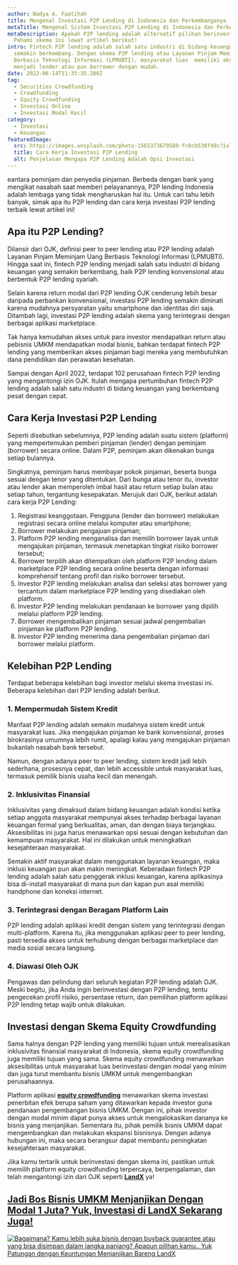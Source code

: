 ```yaml
---
author: Nadya A. Faatihah
title: Mengenal Investasi P2P Lending di Indonesia dan Perkembanganya
metaTitle: Mengenal Sistem Investasi P2P Lending di Indonesia dan Perkembanganya
metaDescription: Apakah P2P lending adalah alternatif pilihan berinvestasi?
  Pahami skema ini lewat artikel berikut!
intro: Fintech P2P lending adalah salah satu industri di bidang keuangan yang
  semakin berkembang. Dengan skema P2P lending atau Layanan Pinjam Meminjam Uang
  Berbasis Teknologi Informasi (LPMUBTI), masyarakat luas  memiliki akses untuk
  menjadi lender atau pun borrower dengan mudah.
date: 2022-06-14T11:35:35.286Z
tag:
  - Securities Crowdfunding
  - Crowdfunding
  - Equity Crowdfunding
  - Investasi Online
  - Investasi Modal Kecil
category:
  - Investasi
  - Keuangan
featuredImage:
  src: https://images.unsplash.com/photo-1565373679580-fc0cb538f49c?ixlib=rb-1.2.1&ixid=MnwxMjA3fDB8MHxwaG90by1wYWdlfHx8fGVufDB8fHx8&auto=format&fit=crop&w=870&q=80
  title: Cara Kerja Investasi P2P Lending
  alt: Penjelasan Mengapa P2P Lending Adalah Opsi Investasi
---
```

<!--StartFragment-->

eantara peminjam dan penyedia pinjaman. Berbeda dengan bank yang  mengikat nasabah saat memberi pelayanannya, P2P lending Indonesia adalah lembaga yang tidak mengharuskan hal itu. Untuk cari tahu lebih banyak, simak apa itu P2P lending dan cara kerja investasi P2P lending terbaik lewat artikel ini!

## Apa itu P2P Lending?

Dilansir dari OJK, definisi peer to peer lending atau P2P lending adalah Layanan Pinjam Meminjam Uang Berbasis Teknologi Informasi (LPMUBTI). Hingga saat ini, fintech P2P lending menjadi salah satu industri di bidang keuangan yang semakin berkembang, baik P2P lending konvensional atau berbentuk P2P lending syariah. 

Selain karena return modal dari P2P lending OJK cenderung lebih besar daripada perbankan konvensional, investasi P2P lending semakin diminati karena mudahnya persyaratan yaitu smartphone dan identitas diri saja. Ditambah lagi, investasi P2P lending adalah skema yang terintegrasi dengan berbagai aplikasi marketplace. 

Tak hanya kemudahan akses untuk para investor mendapatkan return atau pebisnis UMKM mendapatkan modal bisnis, bahkan terdapat fintech P2P lending yang memberikan akses pinjaman bagi mereka yang membutuhkan dana pendidikan dan perawatan kesehatan. 

Sampai dengan April 2022, terdapat 102 perusahaan fintech P2P lending yang mengantongi izin OJK. Itulah mengapa pertumbuhan fintech P2P lending adalah salah satu industri di bidang keuangan yang berkembang pesat dengan cepat. 

## Cara Kerja Investasi P2P Lending

Seperti disebutkan sebelumnya, P2P lending adalah suatu sistem (platform) yang mempertemukan pemberi pinjaman (lender) dengan peminjam (borrower) secara online. Dalam P2P, peminjam akan dikenakan bunga setiap bulannya. 

Singkatnya, peminjam harus membayar pokok pinjaman, beserta bunga sesuai dengan tenor yang ditentukan. Dari bunga atau tenor itu, investor atau lender akan memperoleh imbal hasil atau return setiap bulan atau setiap tahun, tergantung kesepakatan. Merujuk dari OJK, berikut adalah cara kerja P2P Lending:

1. Registrasi keanggotaan. Pengguna (lender dan borrower) melakukan registrasi secara online melalui komputer atau smartphone;
2. Borrower melakukan pengajuan pinjaman;
3. Platform P2P lending menganalisa dan memilih borrower layak untuk mengajukan pinjaman, termasuk menetapkan tingkat risiko borrower tersebut;
4. Borrower terpilih akan ditempatkan oleh platform P2P lending dalam marketplace P2P lending secara online beserta dengan informasi komprehensif tentang profil dan risiko borrower tersebut.
5. Investor P2P lending melakukan analisa dan seleksi atas borrower yang tercantum dalam marketplace P2P lending yang disediakan oleh platform.
6. Investor P2P lending melakukan pendanaan ke borrower yang dipilih melalui platform P2P lending.
7. Borrower mengembalikan pinjaman sesuai jadwal pengembalian pinjaman ke platform P2P lending.
8. Investor P2P lending menerima dana pengembalian pinjaman dari borrower melalui platform.

## Kelebihan P2P Lending

Terdapat beberapa kelebihan bagi investor melalui skema investasi ini. Beberapa kelebihan dari P2P lending adalah berikut.

### 1. Mempermudah Sistem Kredit

Manfaat P2P lending adalah semakin mudahnya sistem kredit untuk masyarakat luas. Jika mengajukan pinjaman ke bank konvensional, proses birokrasinya umumnya lebih rumit, apalagi kalau yang mengajukan pinjaman bukanlah nasabah bank tersebut. 

Namun, dengan adanya peer to peer lending, sistem kredit jadi lebih sederhana, prosesnya cepat, dan lebih accessible untuk masyarakat luas, termasuk pemilik bisnis usaha kecil dan menengah.

### 2. Inklusivitas Finansial

Inklusivitas yang dimaksud dalam bidang keuangan adalah kondisi ketika setiap anggota masyarakat mempunyai akses terhadap berbagai layanan keuangan formal yang berkualitas, aman, dan dengan biaya terjangkau. Aksesibilitas ini juga harus menawarkan opsi sesuai dengan kebutuhan dan kemampuan masyarakat. Hal ini dilakukan untuk meningkatkan kesejahteraan masyarakat.

Semakin aktif masyarakat dalam menggunakan layanan keuangan, maka inklusi keuangan pun akan makin meningkat. Keberadaan fintech P2P lending adalah salah satu penggerak inklusi keuangan, karena aplikasinya bisa di-install masyarakat di mana pun dan kapan pun asal memiliki handphone dan koneksi internet.

### 3. Terintegrasi dengan Beragam Platform Lain

P2P lending adalah aplikasi kredit dengan sistem yang terintegrasi dengan multi-platform. Karena itu, jika menggunakan aplikasi peer to peer lending, pasti tersedia akses untuk terhubung dengan berbagai marketplace dan media sosial secara langsung.

### 4. Diawasi Oleh OJK

Pengawas dan pelindung dari seluruh kegiatan P2P lending adalah OJK. Meski begitu, jika Anda ingin berinvestasi dengan P2P lending, tentu pengecekan profil risiko, persentase return, dan pemilihan platform aplikasi P2P lending tetap wajib untuk dilakukan.

## Investasi dengan Skema  Equity Crowdfunding

Sama halnya dengan P2P lending yang memiliki tujuan untuk merealisasikan inklusivitas finansial masyarakat di Indonesia, skema equity crowdfunding juga memiliki tujuan yang sama. Skema equity crowdfunding menawarkan aksesibilitas untuk masyarakat luas berinvestasi dengan modal yang minim dan juga turut membantu bisnis UMKM untuk mengembangkan perusahaannya. 

Platform aplikasi **[equity crowdfunding](https://landx.id/)** menawarkan skema investasi penerbitan efek berupa saham yang ditawarkan kepada investor guna pendanaan pengembangan bisnis UMKM. Dengan ini, pihak investor dengan modal minim dapat punya akses untuk mengalokasikan dananya ke bisnis yang menjanjikan. Sementara itu, pihak pemilik bisnis UMKM dapat mengembangkan dan melakukan ekspansi bisnisnya. Dengan adanya hubungan ini, maka secara berangsur dapat membantu peningkatan kesejahteraan masyarakat.

Jika kamu tertarik untuk berinvestasi dengan skema ini, pastikan untuk memilih platform equity crowdfunding terpercaya, berpengalaman, dan telah mengantongi izin dari OJK seperti **[LandX](https://landx.id/)** ya!

## **[Jadi Bos Bisnis UMKM Menjanjikan Dengan Modal 1 Juta? Yuk, Investasi di LandX Sekarang Juga!](https://landx.id/project/?utm_source=Blog&utm_medium=organic+keyword&utm_campaign=blog&utm_id=Blog)**

<!--StartFragment-->

[![Bagaimana? Kamu lebih suka bisnis dengan buyback guarantee atau yang bisa disimpan dalam jangka panjang? Apapun pilihan kamu.. Yuk Patungan  dengan Keuntungan Menjanjikan Bareng LandX](https://accountgram-production.sfo2.cdn.digitaloceanspaces.com/landx_ghost/2021/10/Equity-Crowdfunding-di-Indonesia-1--3.png)](https://landx.id/project/?utm_source=Blog&utm_medium=organic+keyword&utm_campaign=blog&utm_id=Blog)

<!--EndFragment-->